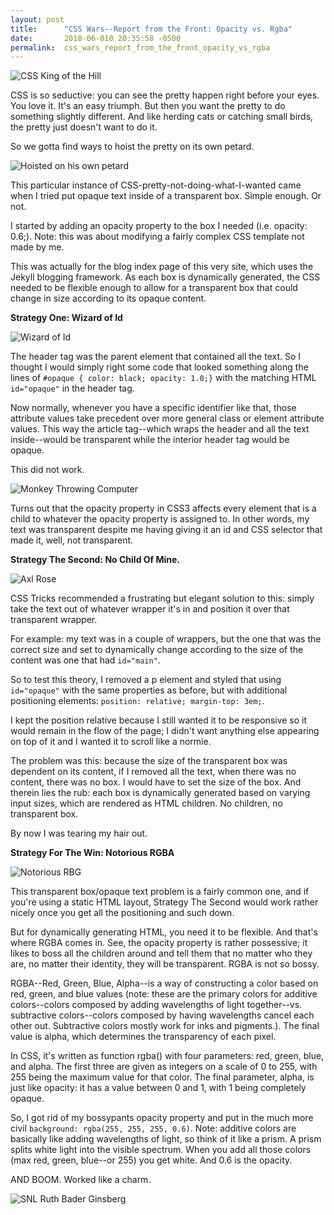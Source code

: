 ```yaml
---
layout: post
title:      "CSS Wars--Report from the Front: Opacity vs. Rgba"
date:       2018-06-010 20:35:58 -0500
permalink:  css_wars_report_from_the_front_opacity_vs_rgba
---
```

![CSS King of the Hill](https://i.imgur.com/GaBMkKo.gif)

CSS is so seductive: you can see the pretty happen right before your eyes. You love it. It's an easy triumph. But then you want the pretty to do something slightly different. And like herding cats or catching small birds, the pretty just doesn't want to do it.

So we gotta find ways to hoist the pretty on its own petard.

![Hoisted on his own petard](https://i.imgur.com/R5CcCsu.gif)

This particular instance of CSS-pretty-not-doing-what-I-wanted came when I tried put opaque text inside of a transparent box. Simple enough. Or not.

I started by adding an opacity property to the box I needed (i.e. opacity: 0.6;). Note: this was about modifying a fairly complex CSS template not made by me.

This was actually for the blog index page of this very site, which uses the Jekyll blogging framework. As each box is dynamically generated, the CSS needed to be flexible enough to allow for a transparent box that could change in size according to its opaque content.

**Strategy One: Wizard of Id**

![Wizard of Id](https://i.imgur.com/7zi1WNL.jpg)

The header tag was the parent element that contained all the text. So I thought I would simply right some code that looked something along the lines of ``#opaque { color: black; opacity: 1.0;}`` with the matching HTML ``id="opaque"`` in the header tag.

Now normally, whenever you have a specific identifier like that, those attribute values take precedent over more general class or element attribute values. This way the article tag--which wraps the header and all the text inside--would be transparent while the interior header tag would be opaque.

This did not work.

![Monkey Throwing Computer](https://i.imgur.com/ygrefA5.gif)

Turns out that the opacity property in CSS3 affects every element that is a child to whatever the opacity property is assigned to. In other words, my text was transparent despite me having giving it an id and CSS selector that made it, well, not transparent.

**Strategy The Second: No Child Of Mine.**

![Axl Rose](https://i.imgur.com/ylk5mhI.gif)

CSS Tricks recommended a frustrating but elegant solution to this: simply take the text out of whatever wrapper it's in and position it over that transparent wrapper.

For example: my text was in a couple of wrappers, but the one that was the correct size and set to dynamically change according to the size of the content was one that had ``id="main"``.

So to test this theory, I removed a p element and styled that using ``id="opaque"`` with the same properties as before, but with additional positioning elements: ``position: relative; margin-top: 3em;``.

I kept the position relative because I still wanted it to be responsive so it would remain in the flow of the page; I didn't want anything else appearing on top of it and I wanted it to scroll like a normie.

The problem was this: because the size of the transparent box was dependent on its content, if I removed all the text, when there was no content, there was no box. I would have to set the size of the box. And therein lies the rub: each box is dynamically generated based on varying input sizes, which are rendered as HTML children. No children, no transparent box.

By now I was tearing my hair out.

**Strategy For The Win: Notorious RGBA**

![Notorious RBG](https://i.imgur.com/j6YzUQh.png)

This transparent box/opaque text problem is a fairly common one, and if you're using a static HTML layout, Strategy The Second would work rather nicely once you get all the positioning and such down.

But for dynamically generating HTML, you need it to be flexible. And that's where RGBA comes in. See, the opacity property is rather possessive; it likes to boss all the children around and tell them that no matter who they are, no matter their identity, they will be transparent. RGBA is not so bossy.

RGBA--Red, Green, Blue, Alpha--is a way of constructing a color based on red, green, and blue values (note: these are the primary colors for additive colors--colors composed by adding wavelengths of light together--vs. subtractive colors--colors composed by having wavelengths cancel each other out. Subtractive colors mostly work for inks and pigments.). The final value is alpha, which determines the transparency of each pixel.

In CSS, it's written as function rgba() with four parameters: red, green, blue, and alpha. The first three are given as integers on a scale of 0 to 255, with 255 being the maximum value for that color. The final parameter, alpha, is just like opacity: it has a value between 0 and 1, with 1 being completely opaque.

So, I got rid of my bossypants opacity property and put in the much more civil ``background: rgba(255, 255, 255, 0.6)``. Note: additive colors are basically like adding wavelengths of light, so think of it like a prism. A prism splits white light into the visible spectrum. When you add all those colors (max red, green, blue--or 255) you get white. And 0.6 is the opacity.

AND BOOM. Worked like a charm.

![SNL Ruth Bader Ginsberg](https://i.imgur.com/vdNz0h8.gif)
